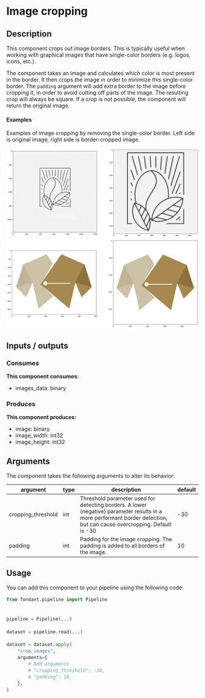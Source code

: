 # Image cropping

## Description
This component crops out image borders. This is typically useful when working with graphical 
images that have single-color borders (e.g. logos, icons, etc.).

The component takes an image and calculates which color is most present in the border. It then 
crops the image in order to minimize this single-color border. The `padding` argument will add 
extra border to the image before cropping it, in order to avoid cutting off parts of the image.
The resulting crop will always be square. If a crop is not possible, the component will return 
the original image.

#### Examples
Examples of image cropping by removing the single-color border. Left side is original image, 
right side is border-cropped image.

![Example of image cropping by removing the single-color border. Left side is original, right side is cropped image](../../docs/art/components/image_cropping/component_border_crop_1.png)
![Example of image cropping by removing the single-color border. Left side is original, right side is cropped image](../../docs/art/components/image_cropping/component_border_crop_0.png)


## Inputs / outputs

### Consumes
**This component consumes:**

- images_data: binary



### Produces

**This component produces:**

- image: binary
- image_width: int32
- image_height: int32


## Arguments

The component takes the following arguments to alter its behavior:

| argument | type | description | default |
| -------- | ---- | ----------- | ------- |
| cropping_threshold | int | Threshold parameter used for detecting borders. A lower (negative) parameter results in a more performant border detection, but can cause overcropping. Default is -30 | -30 |
| padding | int | Padding for the image cropping. The padding is added to all borders of the image. | 10 |

## Usage

You can add this component to your pipeline using the following code:

```python
from fondant.pipeline import Pipeline


pipeline = Pipeline(...)

dataset = pipeline.read(...)

dataset = dataset.apply(
    "crop_images",
    arguments={
        # Add arguments
        # "cropping_threshold": -30,
        # "padding": 10,
    },
)
```

